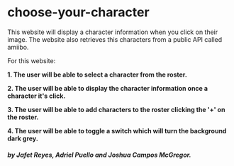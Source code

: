 # choose-your-character

This website will display a character information when you click on their image. The website also retrieves this characters from
a public API called amiibo.

For this website:

**1. The user will be able to select a character from the roster.**

**2. The user will be able to display the character information once a character it's click.**

**3. The user will be able to add characters to the roster clicking the '+' on the roster.**

**4. The user will be able to toggle a switch which will turn the background dark grey.**

##### **by Jafet Reyes, Adriel Puello and Joshua Campos McGregor.**